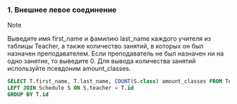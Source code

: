 ### 1. Внешнее левое соединение
> [!NOTE]
> Выведите имя first_name и фамилию last_name каждого учителя из таблицы Teacher, а также количество занятий, в которых он был назначен преподавателем. Если преподаватель не был назначен ни на одно занятие, то выведите 0.
Для вывода количества занятий используйте псевдоним amount_classes.
```sql
SELECT T.first_name, T.last_name, COUNT(S.class) amount_classes FROM Teacher T
LEFT JOIN Schedule S ON S.teacher = T.id
GROUP BY T.id
```